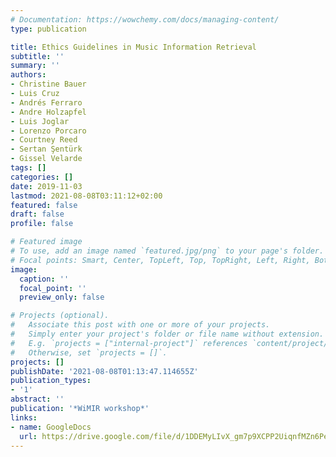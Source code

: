```yaml
---
# Documentation: https://wowchemy.com/docs/managing-content/
type: publication

title: Ethics Guidelines in Music Information Retrieval
subtitle: ''
summary: ''
authors:
- Christine Bauer
- Luis Cruz
- Andrés Ferraro
- Andre Holzapfel
- Luis Joglar
- Lorenzo Porcaro
- Courtney Reed
- Sertan Şentürk
- Gissel Velarde
tags: []
categories: []
date: 2019-11-03
lastmod: 2021-08-08T03:11:12+02:00
featured: false
draft: false
profile: false

# Featured image
# To use, add an image named `featured.jpg/png` to your page's folder.
# Focal points: Smart, Center, TopLeft, Top, TopRight, Left, Right, BottomLeft, Bottom, BottomRight.
image:
  caption: ''
  focal_point: ''
  preview_only: false

# Projects (optional).
#   Associate this post with one or more of your projects.
#   Simply enter your project's folder or file name without extension.
#   E.g. `projects = ["internal-project"]` references `content/project/deep-learning/index.md`.
#   Otherwise, set `projects = []`.
projects: []
publishDate: '2021-08-08T01:13:47.114655Z'
publication_types:
- '1'
abstract: ''
publication: '*WiMIR workshop*'
links: 
- name: GoogleDocs
  url: https://drive.google.com/file/d/1DDEMyLIvX_gm7p9XCPP2UiqnfMZn6Pe8/view?usp=sharing
---
```

